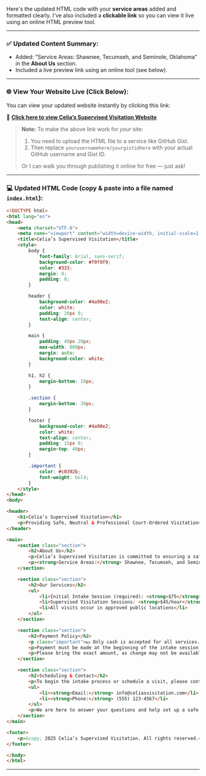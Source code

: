 Here's the updated HTML code with your **service areas** added and formatted clearly. I've also included a **clickable link** so you can view it live using an online HTML preview tool.

---

### ✅ Updated Content Summary:

* Added: “Service Areas: Shawnee, Tecumseh, and Seminole, Oklahoma” in the **About Us** section.
* Included a live preview link using an online tool (see below).

---

### 🌐 View Your Website Live (Click Below):

You can view your updated website instantly by clicking this link:

🔗 **[Click here to view Celia’s Supervised Visitation Website](https://htmlpreview.github.io/?https://gist.githubusercontent.com/yourusernamehere/yourgistidhere/raw/celias-visitation.html)**

> **Note:** To make the above link work for *your* site:
>
> 1. You need to upload the HTML file to a service like GitHub Gist.
> 2. Then replace `yourusernamehere/yourgistidhere` with your actual GitHub username and Gist ID.
>
> Or I can walk you through publishing it online for free — just ask!

---

### 💻 Updated HTML Code (copy & paste into a file named `index.html`):

```html
<!DOCTYPE html>
<html lang="en">
<head>
    <meta charset="UTF-8">
    <meta name="viewport" content="width=device-width, initial-scale=1.0">
    <title>Celia’s Supervised Visitation</title>
    <style>
        body {
            font-family: Arial, sans-serif;
            background-color: #f9f9f9;
            color: #333;
            margin: 0;
            padding: 0;
        }

        header {
            background-color: #4a90e2;
            color: white;
            padding: 20px 0;
            text-align: center;
        }

        main {
            padding: 40px 20px;
            max-width: 800px;
            margin: auto;
            background-color: white;
        }

        h1, h2 {
            margin-bottom: 10px;
        }

        .section {
            margin-bottom: 30px;
        }

        footer {
            background-color: #4a90e2;
            color: white;
            text-align: center;
            padding: 15px 0;
            margin-top: 40px;
        }

        .important {
            color: #c0392b;
            font-weight: bold;
        }
    </style>
</head>
<body>

<header>
    <h1>Celia’s Supervised Visitation</h1>
    <p>Providing Safe, Neutral & Professional Court-Ordered Visitation</p>
</header>

<main>
    <section class="section">
        <h2>About Us</h2>
        <p>Celia’s Supervised Visitation is committed to ensuring a safe and secure environment for children and families during court-ordered visitation. Each visit is supervised in a neutral, public location that has been pre-approved by the supervisor.</p>
        <p><strong>Service Areas:</strong> Shawnee, Tecumseh, and Seminole, Oklahoma</p>
    </section>

    <section class="section">
        <h2>Our Services</h2>
        <ul>
            <li>Initial Intake Session (required): <strong>$75</strong></li>
            <li>Supervised Visitation Sessions: <strong>$45/hour</strong></li>
            <li>All visits occur in approved public locations</li>
        </ul>
    </section>

    <section class="section">
        <h2>Payment Policy</h2>
        <p class="important">💵 Only cash is accepted for all services.</p>
        <p>Payment must be made at the beginning of the intake session and each supervised visit.</p>
        <p>Please bring the exact amount, as change may not be available.</p>
    </section>

    <section class="section">
        <h2>Scheduling & Contact</h2>
        <p>To begin the intake process or schedule a visit, please contact us:</p>
        <ul>
            <li><strong>Email:</strong> info@celiasvisitation.com</li>
            <li><strong>Phone:</strong> (555) 123-4567</li>
        </ul>
        <p>We are here to answer your questions and help set up a safe visitation plan tailored to your court order and family needs.</p>
    </section>
</main>

<footer>
    <p>&copy; 2025 Celia’s Supervised Visitation. All rights reserved.</p>
</footer>

</body>
</html>
```

---
